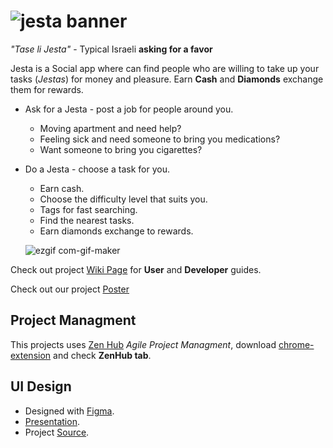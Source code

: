 # ![jesta banner](https://user-images.githubusercontent.com/27515937/50377070-4c938580-061f-11e9-980f-10ad8cfede1a.png)

*"Tase li Jesta"* - Typical Israeli **asking for a favor**

Jesta is a Social app where can find people who are willing to take up your tasks (*Jestas*) for money and pleasure.
Earn **Cash** and **Diamonds** exchange them for rewards.

- Ask for a Jesta - post a job for people around you.
  - Moving apartment and need help?
  - Feeling sick and need someone to bring you medications?
  - Want someone to bring you cigarettes? 

- Do a Jesta - choose a task for you.
  - Earn cash.
  - Choose the difficulty level that suits you.
  - Tags for fast searching.
  - Find the nearest tasks.
  - Earn diamonds exchange to rewards. 
  
  ![ezgif com-gif-maker](https://user-images.githubusercontent.com/34001364/51123736-52971380-1825-11e9-807e-b26caa838f86.gif)
  
Check out project [Wiki Page](https://github.com/Technion236503/2019a-Jesta/wiki) for **User** and **Developer** guides.

Check out our project [Poster](https://docs.google.com/presentation/d/1aVluE97VLNI44Mfrrvv5WK2jLRCA1n6hQDu2AXtBjO4/edit?usp=sharing)

## Project Managment

This projects uses [Zen Hub](https://www.zenhub.com/) _Agile Project Managment_, download [chrome-extension](https://chrome.google.com/webstore/detail/zenhub-for-github/ogcgkffhplmphkaahpmffcafajaocjbd) and check **ZenHub tab**.

## UI Design

- Designed with [Figma](http://figma.com/).
- [Presentation](https://www.figma.com/proto/Hylopi77rMywtDUUuZHsLHh9/Jesta?node-id=55%3A458&scaling=scale-down&redirected=1).
- Project [Source](https://www.figma.com/file/Hylopi77rMywtDUUuZHsLHh9/Jesta?node-id=0%3A1).

